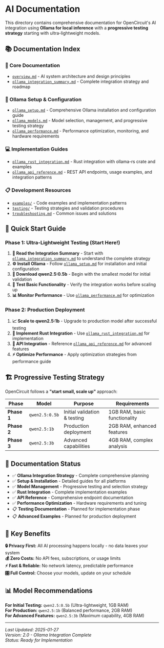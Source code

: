 # AI Documentation

This directory contains comprehensive documentation for OpenCircuit's AI integration using **Ollama for local inference** with a **progressive testing strategy** starting with ultra-lightweight models.

## 📚 Documentation Index

### 🎯 Core Documentation
- [`overview.md`](overview.md) - AI system architecture and design principles
- [`ollama_integration_summary.md`](ollama_integration_summary.md) - Complete integration strategy and roadmap

### 🚀 Ollama Setup & Configuration
- [`ollama_setup.md`](ollama_setup.md) - Comprehensive Ollama installation and configuration guide
- [`ollama_models.md`](ollama_models.md) - Model selection, management, and progressive testing strategy
- [`ollama_performance.md`](ollama_performance.md) - Performance optimization, monitoring, and hardware requirements

### 💻 Implementation Guides
- [`ollama_rust_integration.md`](ollama_rust_integration.md) - Rust integration with ollama-rs crate and examples
- [`ollama_api_reference.md`](ollama_api_reference.md) - REST API endpoints, usage examples, and integration patterns

### 📋 Development Resources
- [`examples/`](examples/) - Code examples and implementation patterns
- [`testing/`](testing/) - Testing strategies and validation procedures
- [`troubleshooting.md`](troubleshooting.md) - Common issues and solutions

## 🎯 Quick Start Guide

### Phase 1: Ultra-Lightweight Testing (Start Here!)

1. **📖 Read the Integration Summary** - Start with [`ollama_integration_summary.md`](ollama_integration_summary.md) to understand the complete strategy
2. **⚙️ Install Ollama** - Follow [`ollama_setup.md`](ollama_setup.md) for installation and initial configuration
3. **🤖 Download qwen2.5:0.5b** - Begin with the smallest model for initial validation
4. **🧪 Test Basic Functionality** - Verify the integration works before scaling up
5. **📊 Monitor Performance** - Use [`ollama_performance.md`](ollama_performance.md) for optimization

### Phase 2: Production Deployment

1. **📈 Scale to qwen2.5:1b** - Upgrade to production model after successful testing
2. **🔧 Implement Rust Integration** - Use [`ollama_rust_integration.md`](ollama_rust_integration.md) for implementation
3. **🔗 API Integration** - Reference [`ollama_api_reference.md`](ollama_api_reference.md) for advanced features
4. **⚡ Optimize Performance** - Apply optimization strategies from performance guide

## 🏗️ Progressive Testing Strategy

OpenCircuit follows a **"start small, scale up"** approach:

| Phase | Model | Purpose | Requirements |
|-------|-------|---------|--------------|
| **Phase 1** | `qwen2.5:0.5b` | Initial validation & testing | 1GB RAM, basic functionality |
| **Phase 2** | `qwen2.5:1b` | Production deployment | 2GB RAM, enhanced features |
| **Phase 3** | `qwen2.5:3b` | Advanced capabilities | 4GB RAM, complex analysis |

## 🔄 Documentation Status

- ✅ **Ollama Integration Strategy** - Complete comprehensive planning
- ✅ **Setup & Installation** - Detailed guides for all platforms
- ✅ **Model Management** - Progressive testing and selection strategy
- ✅ **Rust Integration** - Complete implementation examples
- ✅ **API Reference** - Comprehensive endpoint documentation
- ✅ **Performance Optimization** - Hardware requirements and tuning
- 📋 **Testing Documentation** - Planned for implementation phase
- 📋 **Advanced Examples** - Planned for production deployment

## 🎯 Key Benefits

**🔒 Privacy First:** All AI processing happens locally - no data leaves your system  
**💰 Zero Costs:** No API fees, subscriptions, or usage limits  
**⚡ Fast & Reliable:** No network latency, predictable performance  
**🎛️ Full Control:** Choose your models, update on your schedule  

## 📊 Model Recommendations

**For Initial Testing:** `qwen2.5:0.5b` (Ultra-lightweight, 1GB RAM)  
**For Production:** `qwen2.5:1b` (Balanced performance, 2GB RAM)  
**For Advanced Features:** `qwen2.5:3b` (Maximum capability, 4GB RAM)  

---

*Last Updated: 2025-01-27*  
*Version: 2.0 - Ollama Integration Complete*  
*Status: Ready for Implementation*